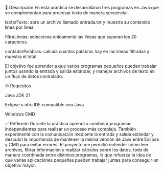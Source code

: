 📌 Descripción
En esta práctica se desarrollaron tres programas en Java que se complementan para procesar texto de manera secuencial.

lectorTexto: abre un archivo llamado entrada.txt y muestra su contenido línea por línea.

filtraLineas: selecciona únicamente las líneas que superan los 20 caracteres.

contadorPalabras: calcula cuántas palabras hay en las líneas filtradas y muestra el total.

El objetivo fue aprender a que varios programas pequeños puedan trabajar juntos usando la entrada y salida estándar, y manejar archivos de texto en un flujo de datos controlado.

⚙️ Requisitos

Java JDK 21

Eclipse u otro IDE compatible con Java

Windows CMD

✅ Reflexión
Durante la práctica aprendí a combinar programas independientes para realizar un proceso más complejo. También experimenté con la comunicación mediante la entrada y salida estándar y descubrí la importancia de mantener la misma versión de Java entre Eclipse y CMD para evitar errores.
El proyecto me permitió entender cómo leer archivos, filtrar información y realizar cálculos sobre los datos, todo de manera coordinada entre distintos programas, lo que refuerza la idea de que varias aplicaciones pequeñas pueden trabajar juntas para conseguir un objetivo mayor.
